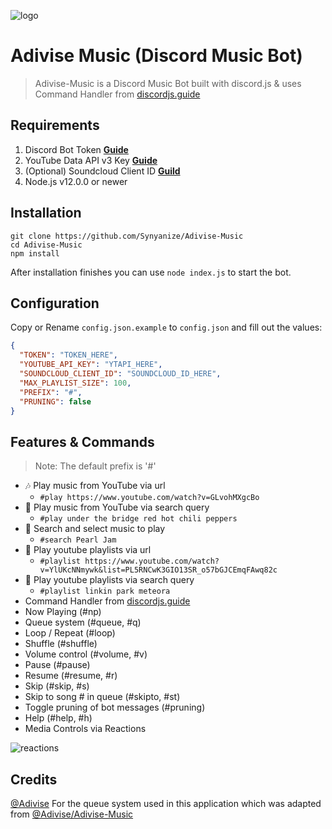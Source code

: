 ![logo](https://i.imgur.com/Mgfzf2X.jpg)

# Adivise Music (Discord Music Bot)
> Adivise-Music is a Discord Music Bot built with discord.js & uses Command Handler from [discordjs.guide](https://discordjs.guide)

## Requirements

1. Discord Bot Token **[Guide](https://discordjs.guide/preparations/setting-up-a-bot-application.html#creating-your-bot)**
2. YouTube Data API v3 Key **[Guide](https://developers.google.com/youtube/v3/getting-started)**
3. (Optional) Soundcloud Client ID **[Guild](https://github.com/zackradisic/node-soundcloud-downloader#client-id)**
4. Node.js v12.0.0 or newer

## Installation

```
git clone https://github.com/Synyanize/Adivise-Music
cd Adivise-Music
npm install
```

After installation finishes you can use `node index.js` to start the bot.

## Configuration

Copy or Rename `config.json.example` to `config.json` and fill out the values:

```json
{
  "TOKEN": "TOKEN_HERE",
  "YOUTUBE_API_KEY": "YTAPI_HERE",
  "SOUNDCLOUD_CLIENT_ID": "SOUNDCLOUD_ID_HERE",
  "MAX_PLAYLIST_SIZE": 100,
  "PREFIX": "#",
  "PRUNING": false
}
```

## Features & Commands

> Note: The default prefix is '#'

* 🎶 Play music from YouTube via url
  * `#play https://www.youtube.com/watch?v=GLvohMXgcBo`
* 🔎 Play music from YouTube via search query
  * `#play under the bridge red hot chili peppers`
* 🔎 Search and select music to play
  * `#search Pearl Jam`
* 📃 Play youtube playlists via url
  * `#playlist https://www.youtube.com/watch?v=YlUKcNNmywk&list=PL5RNCwK3GIO13SR_o57bGJCEmqFAwq82c`
* 🔎 Play youtube playlists via search query
  * `#playlist linkin park meteora`
* Command Handler from [discordjs.guide](https://discordjs.guide/)
* Now Playing (#np)
* Queue system (#queue, #q)
* Loop / Repeat (#loop)
* Shuffle (#shuffle)
* Volume control (#volume, #v)
* Pause (#pause)
* Resume (#resume, #r)
* Skip (#skip, #s)
* Skip to song # in queue (#skipto, #st)
* Toggle pruning of bot messages (#pruning)
* Help (#help, #h)
* Media Controls via Reactions


![reactions](https://i.imgur.com/xKy6y0k.png)

## Credits

[@Adivise](https://github.com/Adivise) For the queue system used in this application which was adapted from [@Adivise/Adivise-Music](https://github.com/Adivise/Adivise-Music)
